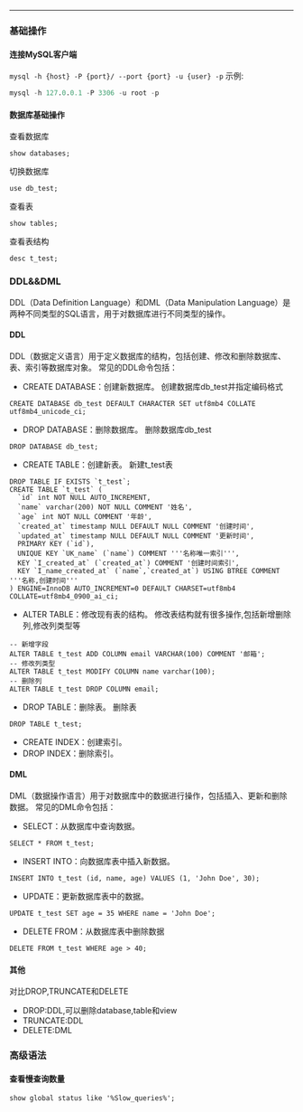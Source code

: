 
<article-title title="Mysql使用小祭巧"></article-title>

<article-meta created="2023年8月03日" updated="2023年8月03日"></article-meta>

---  

### 基础操作

#### 连接MySQL客户端
`mysql -h {host} -P {port}/ --port {port} -u {user} -p`
示例:
```sql
mysql -h 127.0.0.1 -P 3306 -u root -p 
```

#### 数据库基础操作
查看数据库
```mysql
show databases;
```
切换数据库
```mysql
use db_test;
```
查看表
```mysql
show tables;
```
查看表结构
```mysql
desc t_test;
```

### DDL&&DML
DDL（Data Definition Language）和DML（Data Manipulation Language）是两种不同类型的SQL语言，用于对数据库进行不同类型的操作。

#### DDL
DDL（数据定义语言）用于定义数据库的结构，包括创建、修改和删除数据库、表、索引等数据库对象。
常见的DDL命令包括：

* CREATE DATABASE：创建新数据库。
  创建数据库db_test并指定编码格式
```mysql
CREATE DATABASE db_test DEFAULT CHARACTER SET utf8mb4 COLLATE utf8mb4_unicode_ci;
```
* DROP DATABASE：删除数据库。
  删除数据库db_test
```mysql
DROP DATABASE db_test;
```
* CREATE TABLE：创建新表。
  新建t_test表
```mysql
DROP TABLE IF EXISTS `t_test`;
CREATE TABLE `t_test` (
  `id` int NOT NULL AUTO_INCREMENT,
  `name` varchar(200) NOT NULL COMMENT '姓名',
  `age` int NOT NULL COMMENT '年龄',
  `created_at` timestamp NULL DEFAULT NULL COMMENT '创建时间',
  `updated_at` timestamp NULL DEFAULT NULL COMMENT '更新时间',
  PRIMARY KEY (`id`),
  UNIQUE KEY `UK_name` (`name`) COMMENT '''名称唯一索引''',
  KEY `I_created_at` (`created_at`) COMMENT '创建时间索引',
  KEY `I_name_created_at` (`name`,`created_at`) USING BTREE COMMENT '''名称,创建时间'''
) ENGINE=InnoDB AUTO_INCREMENT=0 DEFAULT CHARSET=utf8mb4 COLLATE=utf8mb4_0900_ai_ci;
```
* ALTER TABLE：修改现有表的结构。
  修改表结构就有很多操作,包括新增删除列,修改列类型等

```mysql
-- 新增字段
ALTER TABLE t_test ADD COLUMN email VARCHAR(100) COMMENT '邮箱';
-- 修改列类型
ALTER TABLE t_test MODIFY COLUMN name varchar(100);
-- 删除列
ALTER TABLE t_test DROP COLUMN email;
```

* DROP TABLE：删除表。
  删除表
```mysql
DROP TABLE t_test;
```

* CREATE INDEX：创建索引。
* DROP INDEX：删除索引。

#### DML
DML（数据操作语言）用于对数据库中的数据进行操作，包括插入、更新和删除数据。
常见的DML命令包括：
* SELECT：从数据库中查询数据。
```mysql
SELECT * FROM t_test;
```
* INSERT INTO：向数据库表中插入新数据。
```mysql
INSERT INTO t_test (id, name, age) VALUES (1, 'John Doe', 30);
```
* UPDATE：更新数据库表中的数据。
```mysql
UPDATE t_test SET age = 35 WHERE name = 'John Doe';
```
* DELETE FROM：从数据库表中删除数据
```mysql
DELETE FROM t_test WHERE age > 40;
```

#### 其他
对比DROP,TRUNCATE和DELETE

* DROP:DDL,可以删除database,table和view
* TRUNCATE:DDL
* DELETE:DML


### 高级语法

#### 查看慢查询数量
```mysql
show global status like '%Slow_queries%';
```